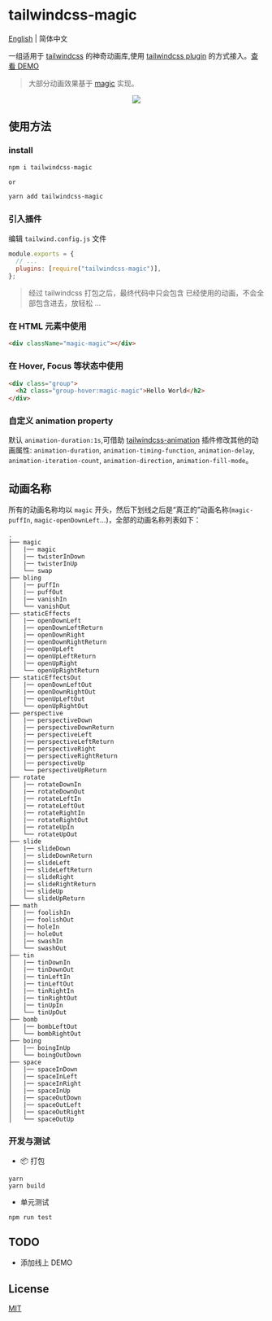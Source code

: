 # tailwindcss-magic

[English](./README.md) | 简体中文

一组适用于 [tailwindcss](https://tailwindcss.com/) 的神奇动画库,使用 [tailwindcss plugin](https://tailwindcss.com/docs/plugins) 的方式接入。[查看 DEMO](https://stackblitz.com/edit/nextjs-ktaxda?file=data%2Findex.js)

> 大部分动画效果基于 [magic](https://github.com/miniMAC/magic) 实现。

<div style="text-align:center" align="center">
  <img src="https://p1.music.126.net/T4JA1NmZlSTZZZK4EgBncA==/109951164699178486.gif" />
</div>

## 使用方法

### install

```sh
npm i tailwindcss-magic

or

yarn add tailwindcss-magic
```

### 引入插件

编辑 `tailwind.config.js` 文件

```js
module.exports = {
  // ...
  plugins: [require("tailwindcss-magic")],
};
```

> 经过 tailwindcss 打包之后，最终代码中只会包含 已经使用的动画，不会全部包含进去，放轻松 ...

### 在 HTML 元素中使用

```html
<div className="magic-magic"></div>
```

### 在 Hover, Focus 等状态中使用

```html
<div class="group">
  <h2 class="group-hover:magic-magic">Hello World</h2>
</div>
```

### 自定义 animation property

默认 `animation-duration:1s`,可借助 [tailwindcss-animation](TODO) 插件修改其他的动画属性: `animation-duration`, `animation-timing-function`, `animation-delay`, `animation-iteration-count`, `animation-direction`, `animation-fill-mode`。

## 动画名称

所有的动画名称均以 `magic` 开头，然后下划线之后是“真正的”动画名称(`magic-puffIn`, `magic-openDownLeft`...)，全部的动画名称列表如下：

```
.
├── magic
│   |── magic
│   |── twisterInDown
│   |── twisterInUp
│   └── swap
├── bling
│   |── puffIn
│   |── puffOut
│   |── vanishIn
│   └── vanishOut
├── staticEffects
│   |── openDownLeft
│   |── openDownLeftReturn
│   |── openDownRight
│   |── openDownRightReturn
│   |── openUpLeft
│   |── openUpLeftReturn
│   |── openUpRight
│   └── openUpRightReturn
├── staticEffectsOut
│   |── openDownLeftOut
│   |── openDownRightOut
│   |── openUpLeftOut
│   └── openUpRightOut
├── perspective
│   |── perspectiveDown
│   |── perspectiveDownReturn
│   |── perspectiveLeft
│   |── perspectiveLeftReturn
│   |── perspectiveRight
│   |── perspectiveRightReturn
│   |── perspectiveUp
│   └── perspectiveUpReturn
├── rotate
│   |── rotateDownIn
│   |── rotateDownOut
│   |── rotateLeftIn
│   |── rotateLeftOut
│   |── rotateRightIn
│   |── rotateRightOut
│   |── rotateUpIn
│   └── rotateUpOut
├── slide
│   |── slideDown
│   |── slideDownReturn
│   |── slideLeft
│   |── slideLeftReturn
│   |── slideRight
│   |── slideRightReturn
│   |── slideUp
│   └── slideUpReturn
├── math
│   |── foolishIn
│   |── foolishOut
│   |── holeIn
│   |── holeOut
│   |── swashIn
│   └── swashOut
├── tin
│   |── tinDownIn
│   |── tinDownOut
│   |── tinLeftIn
│   |── tinLeftOut
│   |── tinRightIn
│   |── tinRightOut
│   |── tinUpIn
│   └── tinUpOut
├── bomb
│   |── bombLeftOut
│   └── bombRightOut
├── boing
│   |── boingInUp
│   └── boingOutDown
├── space
│   |── spaceInDown
│   |── spaceInLeft
│   |── spaceInRight
│   |── spaceInUp
│   |── spaceOutDown
│   |── spaceOutLeft
│   |── spaceOutRight
│   └── spaceOutUp
```

### 开发与测试

- 📦 打包

```
yarn
yarn build
```

- 单元测试

```
npm run test
```

## TODO

- 添加线上 DEMO

## License

[MIT](./LICENSE)
